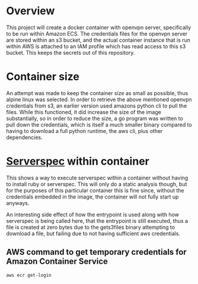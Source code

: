 # Overview

This project will create a docker container with openvpn server, specifically to
be run within Amazon ECS.  The credentials files for the openvpn server are
stored within an s3 bucket, and the actual container instance that is run within
AWS is attached to an IAM profile which has read access to this s3 bucket.  This
keeps the secrets out of this repository.

# Container size

An attempt was made to keep the container size as small as possible, thus alpine
linux was selected. In order to retrieve the above mentioned openvpn credentials
from s3, an earlier version used amazons python cli to pull the files.  While
this functioned, it did increase the size of the image substantially, so in
order to reduce the size, a go program was written to pull down the credentials,
which is itself a much smaller binary compared to having to download a full
python runtime, the aws cli, plus other dependencies.

# [Serverspec](http://serverspec.org) within container

This shows a way to execute serverspec within a container without having to
install ruby or serverspec.  This will only do a static analysis though, but for
the purposes of this particular container this is fine since, without the
credentials embedded in the image, the container will not fully start up
anyways.

An interesting side effect of how the entrypoint is used along with how
serverspec is being called here, that the entrypoint is still executed, thus a
file is created at zero bytes due to the gets3files binary attempting to
download a file, but failing due to not having sufficient aws credentials.

## AWS command to get temporary credentials for Amazon Container Service

`aws ecr get-login`
